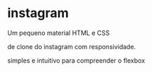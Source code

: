 # instagram

Um pequeno material HTML e CSS

de clone do instagram com responsividade.

simples e intuitivo para compreender o flexbox



